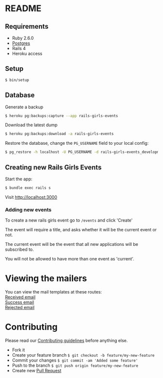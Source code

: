 # README

## Requirements
- Ruby 2.6.0
- [Postgres](Gemfile#line#7)
- Rails 4
- Heroku access

## Setup

```bash
$ bin/setup
```

## Database 

Generate a backup

```bash
$ heroku pg:backups:capture --app rails-girls-events
```

Download the latest dump

```bash
$ heroku pg:backups:download -a rails-girls-events
```

Restore the database, change the `PG_USERNAME` field to your local config: 

```bash
$ pg_restore -h localhost -U PG_USERNAME -d rails-girls-events_development --no-owner --clean --verbose --format custom latest.dump
```

## Creating new Rails Girls Events

Start the app:

```bash
$ bundle exec rails s
```

Visit [http://localhost:3000](http://localhost:3000)

### Adding new events

To create a new rails girls event go to 
`/events` and click 'Create'

The event will require a title, and asks whether it will be the current event or not.

The current event will be the event that all new applications will be subscribed to.

You will not be allowed to have more than one event as 'current'.


# Viewing the mailers

You can view the mail templates at these routes:  
[Received email](http://localhost:3000/rails/mailers/applications_mailer/application_received)  
[Success email](http://localhost:3000/rails/mailers/applications_mailer/application_success)  
[Rejected email](http://localhost:3000/rails/mailers/applications_mailer/application_rejected)  

# Contributing

Please read our [Contributing guidelines](CONTRIBUTING.md) before anything else. 

- Fork it
- Create your feature branch `$ git checkout -b feature/my-new-feature`
- Commit your changes `$ git commit -am 'Added some feature'`
- Push to the branch `$ git push origin feature/my-new-feature`
- Create new [Pull Request](https://github.com/railsgirlssydney/rails-girls-events/pulls)
